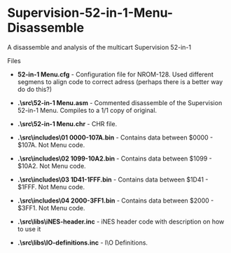 # Supervision-52-in-1-Menu-Disassemble
A disassemble and analysis of the multicart Supervision 52-in-1


Files
- **52-in-1 Menu.cfg**                 - Configuration file for NROM-128. Used different segmens to align code to correct adress (perhaps there is a better way do do this?)

- **.\src\52-in-1 Menu.asm**           - Commented disassemble of the Supervision 52-in-1 Menu. Compiles to a 1/1 copy of original.

- **.\src\52-in-1 Menu.chr**           - CHR file.



- **.\src\includes\01 0000-107A.bin**  - Contains data between $0000 - $107A. Not Menu code.
- **.\src\includes\02 1099-10A2.bin**  - Contains data between $1099 - $10A2. Not Menu code.
- **.\src\includes\03 1D41-1FFF.bin**  - Contains data between $1D41 - $1FFF. Not Menu code.
- **.\src\includes\04 2000-3FF1.bin**  - Contains data between $2000 - $3FF1. Not Menu code.

- **.\src\libs\iNES-header.inc**       - iNES header code with description on how to use it
- **.\src\libs\IO-definitions.inc**    - I\O Definitions.







